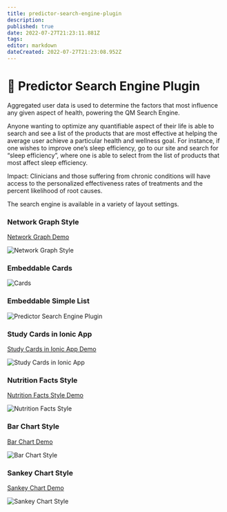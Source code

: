 ```yaml
---
title: predictor-search-engine-plugin
description: 
published: true
date: 2022-07-27T21:23:11.881Z
tags: 
editor: markdown
dateCreated: 2022-07-27T21:23:08.952Z
---
```


# 🔎 Predictor Search Engine Plugin

Aggregated user data is used to determine the factors that most influence any given aspect of health, powering the QM Search Engine.

Anyone wanting to optimize any quantifiable aspect of their life is able to search and see a list of the products that are most effective at helping the average user achieve a particular health and wellness goal. For instance, if one wishes to improve one’s sleep efficiency, go to our site and search for “sleep efficiency”, where one is able to select from the list of products that most affect sleep efficiency.

Impact: Clinicians and those suffering from chronic conditions will have access to the personalized effectiveness rates of treatments and the percent likelihood of root causes.

The search engine is available in a variety of layout settings.

### Network Graph Style

[Network Graph Demo](https://app.quantimo.do/variables/Overall%20Mood)

![Network Graph Style](/assets/overall-mood-predictors-network-graph.png)

### Embeddable Cards

![Cards](/assets/predictor-search-cards.PNG)

### Embeddable Simple List

![Predictor Search Engine Plugin](/assets/predictor-search-no-background.PNG)

### Study Cards in Ionic App

[Study Cards in Ionic App Demo](https://web.quantimo.do/dev/src/ionic/src/index.html#/app/predictors/Overall%20Mood)

![Study Cards in Ionic App](/assets/overall-mood-predictors.png)

### Nutrition Facts Style

[Nutrition Facts Style Demo](https://app.quantimo.do/variables/Overall%20Mood)

![Nutrition Facts Style](/assets/mood-predictors-nutrition-facts-style.png)

### Bar Chart Style

[Bar Chart Demo](https://app.quantimo.do/variables/Overall%20Mood)

![Bar Chart Style](/assets/mood-predictors-bar-chart.png)

### Sankey Chart Style

[Sankey Chart Demo](https://app.quantimo.do/variables/Overall%20Mood)

![Sankey Chart Style](/assets/overall-mood-predictors-flow-sankey-chart.png)
